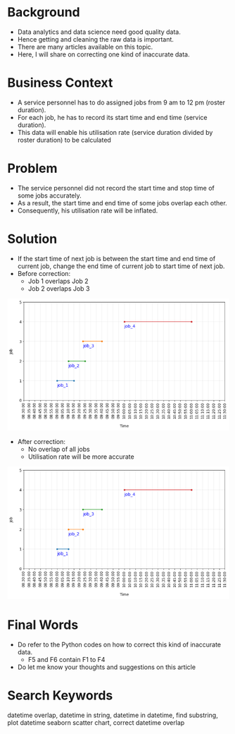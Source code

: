 # Background  
* Data analytics and data science need good quality data.  
* Hence getting and cleaning the raw data is important.  
* There are many articles available on this topic.  
* Here, I will share on correcting one kind of inaccurate data.  

# Business Context  
* A service personnel has to do assigned jobs from 9 am to 12 pm (roster duration).  
* For each job, he has to record its start time and end time (service duration).  
* This data will enable his utilisation rate (service duration divided by roster duration) to be calculated  

# Problem  
* The service personnel did not record the start time and stop time of some jobs accurately.  
* As a result, the start time and end time of some jobs overlap each other.  
* Consequently, his utilisation rate will be inflated.  
 
# Solution  
* If the start time of next job is between the start time and end time of current job, change the end time of current job to start time of next job.  
* Before correction:  
  * Job 1 overlaps Job 2  
  * Job 2 overlaps Job 3  
  
![](before_correction.png)  

* After correction:  
  * No overlap of all jobs  
  * Utilisation rate will be more accurate  
  
![](after_correction.png)  

# Final Words  
* Do refer to the Python codes on how to correct this kind of inaccurate data.  
  * F5 and F6 contain F1 to F4  
* Do let me know your thoughts and suggestions on this article  

# Search Keywords  
datetime overlap, datetime in string, datetime in datetime, find substring, plot datetime seaborn scatter chart, correct datetime overlap  
